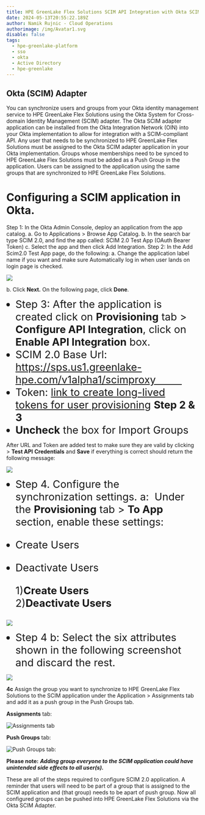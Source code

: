 ```yaml
---
title: HPE GreenLake Flex Solutions SCIM API Integration with Okta SCIM Adapter
date: 2024-05-13T20:55:22.189Z
author: Namik Rujnic - Cloud Operations
authorimage: /img/Avatar1.svg
disable: false
tags:
  - hpe-greenlake-platform
  - sso
  - okta
  - Active Directory
  - hpe-greenlake
---
```

<style> li { font-size: 27px; line-height: 33px; max-width: none; } </style>

## Okta (SCIM) Adapter

You can synchronize users and groups from your Okta identity management service to HPE GreenLake Flex Solutions using the Okta System for Cross-domain Identity Management (SCIM) adapter. 
The Okta SCIM adapter application can be installed from the Okta Integration Network (OIN) into your Okta implementation to allow for integration with a SCIM-compliant API. Any user that needs to be synchronized to HPE GreenLake Flex Solutions must be assigned to the Okta SCIM adapter application in your Okta implementation. Groups whose memberships need to be synced to HPE GreenLake Flex Solutions must be added as a Push Group in the application. Users can be assigned to the application using the same groups that are synchronized to HPE GreenLake Flex Solutions.

# Configuring a SCIM application in Okta.
Step 1: In the Okta Admin Console, deploy an application from the app catalog. 
a. Go to Applications > Browse App Catalog.
b. In the search bar type SCIM 2.0, and find the app called: SCIM 2.0 Test App (OAuth Bearer Token)
c.   Select the app and then click Add Integration.
Step 2:  In the Add Scim2.0 Test App page, do the following:
a. Change the application label name if you want and make sure Automatically log in when user lands on login page is checked.

![](/img/scimgeneral.png)

b. Click **Next.** On the following page, click **Done**.

* Step 3: After the application is created click on **Provisioning** tab > **Configure API Integration**, click on **Enable API Integration** box.
* SCIM 2.0 Base Url: https://sps.us1.greenlake-hpe.com/v1alpha1/scimproxy         
* Token: [link to create long-lived tokens for user provisioning](https://developer.hpe.com/blog/configuring-azure-ad-with-long-term-token-for-scim-provisiong/) **Step 2 & 3**
* **Uncheck** the box for Import Groups

After URL and Token are added test to make sure they are valid by clicking > **Test API** **Credentials** and **Save** if everything is correct should return the following message:

![](/img/scimtest.png)

* Step 4. Configure the synchronization settings. 
a:  Under the **Provisioning** tab > **To App** section, enable these settings:

- Create Users
- Deactivate Users


  1)**Create Users**                   2)**Deactivate Users**

![](/img/scim2app.png)

* Step 4 b: Select the six attributes shown in the following screenshot and discard the rest.

![](/img/attributes.png)

**4c** Assign the group you want to synchronize to HPE GreenLake Flex Solutions to the SCIM application under the Application > Assignments tab and add it as a push group in  the Push Groups tab.



**Assignments** tab:

![](/img/scim-group.png "Assignments tab")



**Push Groups** tab:

![](/img/scim-push.png "Push Groups tab:")

**Please note:**
***Adding group everyone to the SCIM application could have unintended side effects to all user(s).***

These are all of the steps required to configure SCIM 2.0 application.  A reminder that users will need to be part of a group that is assigned to the SCIM application and (that group) needs to be apart of push group. 
Now all configured groups can be pushed into HPE GreenLake Flex Solutions via the Okta SCIM Adapter.
